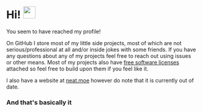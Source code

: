 # Hi! <img height="32px" src="https://cdn.betterttv.net/emote/5f242b241ab9be446c4def65/3x">

You seem to have reached my profile!

On GitHub I store most of my little side projects, most of which are not serious/professional at all and/or inside jokes with some friends.
If you have any questions about any of my projects feel free to reach out using issues or other means.
Most of my projects also have [free software licenses](https://en.wikipedia.org/wiki/Free-software_license) attached so feel free to build upon them if you feel like it.

I also have a website at [neat.moe](https://neat.moe) however do note that it is currently out of date.


### And that's basically it
